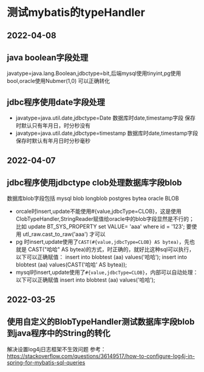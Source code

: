 # 测试mybatis的typeHandler


## 2022-04-08
## java boolean字段处理

javatype=java.lang.Boolean,jdbctype=bit,后端mysql使用tinyint,pg使用bool,oracle使用Nubmer(1,0) 可以正确转化

## jdbc程序使用date字段处理

- javatype=java.util.date,jdbctype=Date 数据库时date,timestamp字段
保存时默认只有年月日，时分秒没有
- javatype=java.util.date,jdbctype=timestamp 数据库时date,timestamp字段 
  保存时默认有年月日时分秒毫秒  

## 2022-04-07
## jdbc程序使用jdbctype clob处理数据库字段blob 
数据库blob字段包括
mysql blob longblob
postgres bytea 
oracle BLOB

- orcale时insert,update不能使用#{value,jdbcType=CLOB}，这是使用ClobTypeHandler,StringReader赋值给oracle中的blob字段显然是不行的； 比如 update BT_SYS_PROPERTY set VALUE= 'aaa'  where id = '123'; 要使用 utl_raw.cast_to_raw('aaa') 才可以
- pg 时insert,update使用了`CAST(#{value,jdbcType=CLOB} AS bytea)`，先也就是 CAST("哈哈" AS bytea)的方式，时正确的，就好比这种sql可以执行，以下可以正确赋值： insert into blobtest (aa) values('哈哈'); insert into blobtest (aa) values(CAST('哈哈' AS bytea));
- mysql时insert,update使用了`#{value,jdbcType=CLOB}`，内部可以自动处理：以下可以正确赋值 insert into blobtest (aa) values('哈哈');

## 2022-03-25

## 使用自定义的BlobTypeHandler测试数据库字段blob到java程序中的String的转化

解决设置log4j日志框架不生效问题
参考： https://stackoverflow.com/questions/36149517/how-to-configure-log4j-in-spring-for-mybatis-sql-queries
